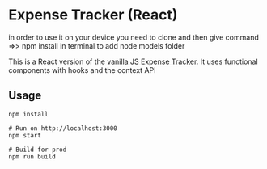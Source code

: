 # Expense Tracker (React)

in order to use it on your device you need to clone and then give command =>> npm install in terminal to add node models folder 

This is a React version of the [vanilla JS Expense Tracker](https://github.com/bradtraversy/vanillawebprojects/tree/master/expense-tracker). It uses functional components with hooks and the context API

## Usage
```
npm install

# Run on http://localhost:3000
npm start

# Build for prod
npm run build
```

